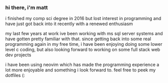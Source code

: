 ### hi there, i'm matt

i finished my comp sci degree in 2016 but lost interest in programming and have just got back into it recently with a renewed enthusiasm

my last few years at work ive been working with ms sql server systems and have gotten pretty familiar with that. since getting back into some real programming again in my free time, i have been enjoying doing some lower level c coding, but also looking forward to working on some full stack web dev projects

i have been using neovim which has made the programming experience a lot more enjoyable and something i look forward to. feel free to peek my dotfiles (:


<!--
**akus0/akus0** is a ✨ _special_ ✨ repository because its `README.md` (this file) appears on your GitHub profile.

Here are some ideas to get you started:

- 🔭 I’m currently working on ...
- 🌱 I’m currently learning ...
- 👯 I’m looking to collaborate on ...
- 🤔 I’m looking for help with ...
- 💬 Ask me about ...
- 📫 How to reach me: ...
- 😄 Pronouns: ...
- ⚡ Fun fact: ...
-->
